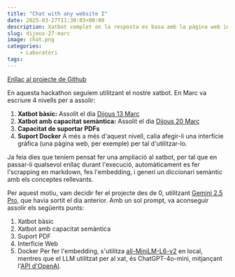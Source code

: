 ```yaml
---
title: "Chat with any website I"
date: 2025-03-27T11:30:03+00:00
description: Xatbot complet on la resposta es basa amb la pàgina web introduïda
slug: dijous-27-marc
image: chat.png
categories:
    - Laboratori
tags:
---
```


[Enllaç al projecte de Github](https://github.com/DGSI-UPC/chat-with-any-website)

En aquesta hackathon seguíem utilitzant el nostre xatbot. En Marc va escriure 4 nivells per a assolir:
1. **Xatbot bàsic:** Assolit el dia [Dijous 13 Març](/dgsi/post/dijous-13-marc)
2. **Xatbot amb capacitat semàntica:** Assolit el dia [Dijous 20 Març](/dgsi/post/dijous-20-marc)
3. **Capacitat de suportar PDFs**
4. **Suport Docker**
A més a més d'aquest nivell, calia afegir-li una interfície gràfica (una pàgina web, per exemple) per tal d'utilitzar-lo.

Ja feia dies que teníem pensat fer una ampliació al xatbot, per tal que en passar-li qualsevol enllaç durant l'execució, automàticament es fer l'scrapping en markdown, fes l'embedding, i generi un diccionari semàntic amb els conceptes rellevants.

Per aquest motiu, vam decidir fer el projecte des de 0, utilitzant [Gemini 2.5 Pro](https://deepmind.google/technologies/gemini/pro/), que havia sortit el dia anterior. Amb un sol prompt, va aconseguir assolir els següents punts:
1. Xatbot bàsic
2. Xatbot amb capacitat semàntica
3. Suport PDF
4. Interfície Web
5. Docker
Per fer l'embedding, s'utilitza [all-MiniLM-L6-v2](https://huggingface.co/sentence-transformers/all-MiniLM-L6-v2) en local, mentres que el LLM utilitzat per al xat, és ChatGPT-4o-mini, mitjançant l'[API d'OpenAI](https://platform.openai.com/docs/models).


